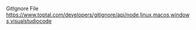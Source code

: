 GitIgnore File
https://www.toptal.com/developers/gitignore/api/node,linux,macos,windows,visualstudiocode

